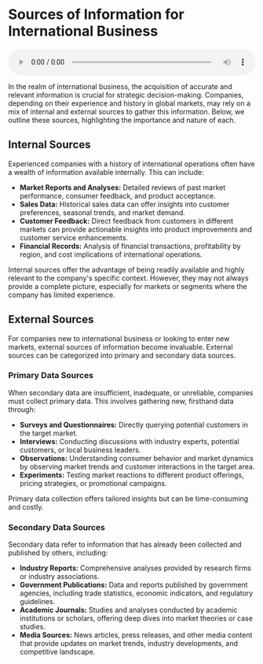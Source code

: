 # Sources of Information for International Business

<audio controls style="width: 100%;">
  <source src="../../../../../audio/4th_sem/GB/Unit-4 International Marketing Intelligence/4.b Sources of Information.mp3" type="audio/mpeg">
  Your browser does not support the audio element.
</audio>


In the realm of international business, the acquisition of accurate and relevant information is crucial for strategic decision-making. Companies, depending on their experience and history in global markets, may rely on a mix of internal and external sources to gather this information. Below, we outline these sources, highlighting the importance and nature of each.

## Internal Sources

Experienced companies with a history of international operations often have a wealth of information available internally. This can include:

- **Market Reports and Analyses:** Detailed reviews of past market performance, consumer feedback, and product acceptance.
- **Sales Data:** Historical sales data can offer insights into customer preferences, seasonal trends, and market demand.
- **Customer Feedback:** Direct feedback from customers in different markets can provide actionable insights into product improvements and customer service enhancements.
- **Financial Records:** Analysis of financial transactions, profitability by region, and cost implications of international operations.

Internal sources offer the advantage of being readily available and highly relevant to the company's specific context. However, they may not always provide a complete picture, especially for markets or segments where the company has limited experience.

## External Sources

For companies new to international business or looking to enter new markets, external sources of information become invaluable. External sources can be categorized into primary and secondary data sources.

### Primary Data Sources

When secondary data are insufficient, inadequate, or unreliable, companies must collect primary data. This involves gathering new, firsthand data through:

- **Surveys and Questionnaires:** Directly querying potential customers in the target market.
- **Interviews:** Conducting discussions with industry experts, potential customers, or local business leaders.
- **Observations:** Understanding consumer behavior and market dynamics by observing market trends and customer interactions in the target area.
- **Experiments:** Testing market reactions to different product offerings, pricing strategies, or promotional campaigns.

Primary data collection offers tailored insights but can be time-consuming and costly.

### Secondary Data Sources

Secondary data refer to information that has already been collected and published by others, including:

- **Industry Reports:** Comprehensive analyses provided by research firms or industry associations.
- **Government Publications:** Data and reports published by government agencies, including trade statistics, economic indicators, and regulatory guidelines.
- **Academic Journals:** Studies and analyses conducted by academic institutions or scholars, offering deep dives into market theories or case studies.
- **Media Sources:** News articles, press releases, and other media content that provide updates on market trends, industry developments, and competitive landscape.
